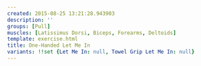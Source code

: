 ```yaml
---
created: 2015-08-25 13:21:28.943903
description: ''
groups: [Pull]
muscles: [Latissimus Dorsi, Biceps, Forearms, Deltoids]
template: exercise.html
title: One-Handed Let Me In
variants: !!set {Let Me In: null, Towel Grip Let Me In: null}
---
```

